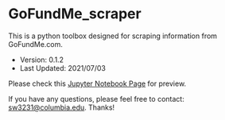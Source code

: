 # GoFundMe_scraper
This is a python toolbox designed for scraping information from GoFundMe.com.

- Version: 0.1.2
- Last Updated: 2021/07/03

Please check this [Jupyter Notebook Page](https://github.com/swang2021/GoFundMe_scraper/blob/master/Implementation_with_WordFreqGraph.ipynb) for preview.

If you have any questions, please feel free to contact: sw3231@columbia.edu. Thanks!
